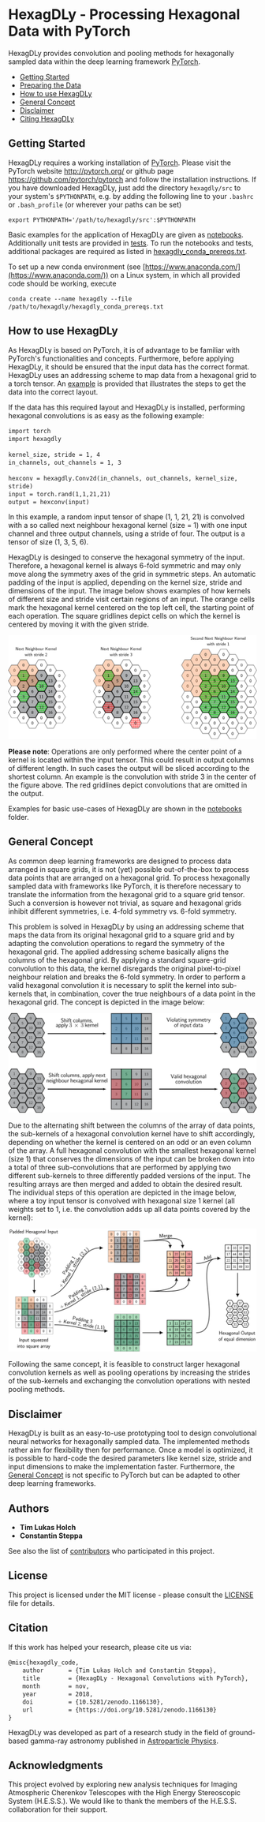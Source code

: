 # HexagDLy - Processing Hexagonal Data with PyTorch

HexagDLy provides convolution and pooling methods for hexagonally sampled data within the deep learning framework [PyTorch](https://github.com/pytorch/pytorch).

- [Getting Started](#getting-started)
- [Preparing the Data](#preparing-the-data)
- [How to use HexagDLy](#how-to-use-hexagdly)
- [General Concept](#general-concept)
- [Disclaimer](#disclaimer)
- [Citing HexagDLy](#citation)


## Getting Started

HexagDLy requires a working installation of [PyTorch](https://github.com/pytorch/pytorch). Please visit the PyTorch website http://pytorch.org/ or github page https://github.com/pytorch/pytorch and follow the installation instructions.
If you have downloaded HexagDLy, just add the directory `hexagdly/src` to your system's `$PYTHONPATH`, e.g. by adding the following line to your `.bashrc` or `.bash_profile` (or wherever your paths can be set)

```
export PYTHONPATH='/path/to/hexagdly/src':$PYTHONPATH
```

Basic examples for the application of HexagDLy are given as [notebooks](notebooks). Additionally unit tests are provided in [tests](tests). To run the notebooks and tests, additional packages are required as listed in [hexagdly_conda_prereqs.txt](hexagdly_conda_prereqs.txt).

To set up a new conda environment (see [https://www.anaconda.com/](https://www.anaconda.com/)) on a Linux system, in which all provided code should be working, execute

```
conda create --name hexagdly --file /path/to/hexagdly/hexagdly_conda_prereqs.txt
```

## How to use HexagDLy

As HexagDLy is based on PyTorch, it is of advantage to be familiar with PyTorch's functionalities and concepts.
Furthermore, before applying HexagDLy, it should be ensured that the input data has the correct format. HexagDLy uses an addressing scheme to map data from a hexagonal grid to a torch tensor. An [example](notebooks/how_to_apply_adressing_scheme.ipynb) is provided that illustrates the steps to get the data into the correct layout.

If the data has this required layout and HexagDLy is installed, performing hexagonal convolutions is as easy as the following example:

```
import torch
import hexagdly
 
kernel_size, stride = 1, 4
in_channels, out_channels = 1, 3

hexconv = hexagdly.Conv2d(in_channels, out_channels, kernel_size, stride)
input = torch.rand(1,1,21,21)
output = hexconv(input)
```

In this example, a random input tensor of shape (1, 1, 21, 21) is convolved with a so called next neighbour hexagonal kernel (size = 1) with one input channel and three output channels, using a stride of four. The output is a tensor of size (1, 3, 5, 6).

HexagDLy is desinged to conserve the hexagonal symmetry of the input. Therefore, a hexagonal kernel is always 6-fold symmetric and may only move along the symmetry axes of the grid in symmetric steps.
An automatic padding of the input is applied, depending on the kernel size, stride and dimensions of the input.
The image below shows examples of how kernels of different size and stride visit certain regions of an input. The orange cells mark the hexagonal kernel centered on the top left cell, the starting point of each operation. The square gridlines depict cells on which the kernel is centered by moving it with the given stride.

![kerne size+stride](figures/kernel_size+stride.png "Examples of different kernels of different size and strides.")

**Please note**: Operations are only performed where the center point of a kernel is located within the input tensor. This could result in output columns of different length. In such cases the output will be sliced according to the shortest column. An example is the convolution with stride 3 in the center of the figure above. The red gridlines depict convolutions that are omitted in the output.

Examples for basic use-cases of HexagDLy are shown in the [notebooks](notebooks) folder.


## General Concept 

As common deep learning frameworks are designed to process data arranged in square grids, it is not (yet) possible out-of-the-box to process data points that are arranged on a hexagonal grid.
To process hexagonally sampled data with frameworks like PyTorch, it is therefore necessary to translate the information from the hexagonal grid to a square grid tensor.
Such a conversion is however not trivial, as square and hexagonal grids inhibit different symmetries, i.e. 4-fold symmetry vs. 6-fold symmetry.

This problem is solved in HexagDLy by using an addressing scheme that maps the data from its original hexagonal grid to a square grid and by adapting the convolution operations to regard the symmetry of the hexagonal grid. The applied addressing scheme basically aligns the columns of the hexagonal grid. 
By applying a standard square-grid convolution to this data, the kernel disregards the original pixel-to-pixel neighbour relation and breaks the 6-fold symmetry. In order to perform a valid hexagonal convolution it is necessary to split the kernel into sub-kernels that, in combination, cover the true neighbours of a data point in the hexagonal grid. The concept is depicted in the image below:

![violating_symmetry](figures/violating_symmetry.png "Squeezing hexagonal data in a square grid and applying square convolution kernels disregards the symmetry of the hexagonal lattice. A valid hexagonal convolution can be performed by combining custom sub-kernels.")

Due to the alternating shift between the columns of the array of data points, the sub-kernels of a hexagonal convolution kernel have to shift accordingly, depending on whether the kernel is centered on an odd or an even column of the array. 
A full hexagonal convolution with the smallest hexagonal kernel (size 1) that conserves the dimensions of the input can be broken down into a total of three sub-convolutions that are performed by applying two different sub-kernels to three differently padded versions of the input. The resulting arrays are then merged and added to obtain the desired result.
The individual steps of this operation are depicted in the image below, where a toy input tensor is convolved with hexagonal size 1 kernel (all weights set to 1, i.e. the convolution adds up all data points covered by the kernel):

![explicit_next_neighbour_conv](figures/explicit_next_neighbour_conv.png "Schematic description of the individual sub-onvolutions  and combination of the individual outputs to perform a hexagonal convolution as provided by HexagDLy.")

Following the same concept, it is feasible to construct larger hexagonal convolution kernels as well as pooling operations by increasing the strides of the sub-kernels and exchanging the convolution operations with nested pooling methods.


## Disclaimer

HexagDLy is built as an easy-to-use prototyping tool to design convolutional neural networks for hexagonally sampled data. The implemented methods rather aim for flexibility then for performance.
Once a model is optimized, it is possible to hard-code the desired parameters like kernel size, stride and input dimensions to make the implementation faster.
Furthermore, the [General Concept](#general-concept) is not specific to PyTorch but can be adapted to other deep learning frameworks.


## Authors

* **Tim Lukas Holch**
* **Constantin Steppa**

See also the list of [contributors](https://github.com/ai4iacts/hexagdly/contributors) who participated in this project.


## License

This project is licensed under the MIT license - please consult the [LICENSE](LICENSE) file for details.


## Citation

If this work has helped your research, please cite us via:

```
@misc{hexagdly_code,
    author       = {Tim Lukas Holch and Constantin Steppa},
    title        = {HexagDLy - Hexagonal Convolutions with PyTorch},
    month        = nov,
    year         = 2018,
    doi          = {10.5281/zenodo.1166130},
    url          = {https://doi.org/10.5281/zenodo.1166130}
}
```

HexagDLy was developed as part of a research study in the field of ground-based gamma-ray astronomy published in [Astroparticle Physics](https://doi.org/10.1016/j.astropartphys.2018.10.003).


## Acknowledgments

This project evolved by exploring new analysis techniques for Imaging Atmospheric Cherenkov Telescopes with the High Energy Stereoscopic System (H.E.S.S.). We would like to thank the members of the H.E.S.S. collaboration for their support.


